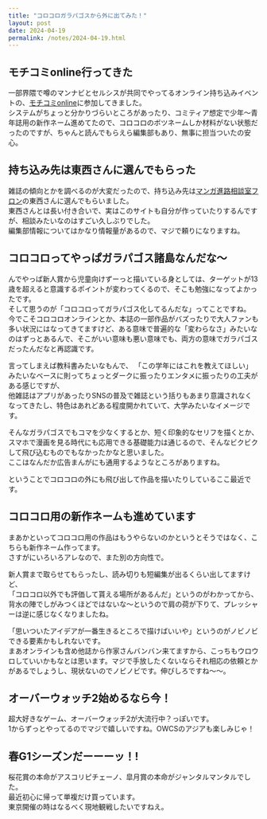 ```yaml
---
title: "コロコロガラパゴスから外に出てみた！"
layout: post
date: 2024-04-19
permalink: /notes/2024-04-19.html
---
```



## モチコミonline行ってきた
一部界隈で噂のマンナビとセルシスが共同でやってるオンライン持ち込みイベントの、[モチコミonline](https://mochicomi.mannavi.net)に参加してきました。  
システムがちょっと分かりづらいところがあったり、コミティア想定で少年〜青年誌用の新作ネーム進めてたので、コロコロのボツネームしか材料がない状態だったのですが、ちゃんと読んでもらえら編集部もあり、無事に担当ついたの安心。  
  
  

## 持ち込み先は東西さんに選んでもらった
雑誌の傾向とかを調べるのが大変だったので、持ち込み先は[マンガ進路相談室フロン](https://manga-shinro.com)の東西さんに選んでもらいました。  
東西さんとは長い付き合いで、実はこのサイトも自分が作っていたりするんですが、相談みたいなのはすごい久しぶりでした。  
編集部情報についてはかなり情報量があるので、マジで頼りになりますね。


## コロコロってやっぱガラパゴス諸島なんだな〜
んでやっぱ新人賞から児童向けずーっと描いている身としては、ターゲットが13歳を超えると意識するポイントが変わってくるので、そこも勉強になってよかったです。  
そして思うのが「コロコロってガラパゴス化してるんだな」ってことですね。  
今でこそコロコロオンラインとか、本誌の一部作品がバズったりで大人ファンも多い状況にはなってきてますけど、ある意味で普遍的な「変わらなさ」みたいなのはずっとあるんで、そこがいい意味も悪い意味でも、両方の意味でガラパゴスだったんだなと再認識です。  
  
言ってしまえば教科書みたいなもんで、 「この学年にはこれを教えてほしい」みたいなベースに則ってちょっとダークに振ったりエンタメに振ったりの工夫がある感じですが、  
他雑誌はアプリがあったりSNSの普及で雑誌という括りもあまり意識されなくなってきたし、特色はあれどある程度開かれていて、大学みたいなイメージです。
  
そんなガラパゴスでもコマを少なくするとか、短く印象的なセリフを描くとか、スマホで漫画を見る時代にも応用できる基礎能力は通じるので、そんなビクビクして飛び込むものでもなかったかなと思いました。  
ここはなんだか広告まんがにも通用するようなところがありますね。

ということでコロコロの外にも飛び出して作品を描いたりしているここ最近です。
  

## コロコロ用の新作ネームも進めています
まあかといってコロコロ用の作品はもうやらないのかというとそうではなく、こちらも新作ネーム作ってます。  
さすがにいろいろアレなので、また別の方向性で。
  
新人賞まで取らせてもらったし、読み切りも短編集が出るくらい出してますけど、  
「コロコロ以外でも評価して貰える場所があるんだ」というのがわかってから、背水の陣でしがみつくほどではないな〜というので肩の荷が下りて、プレッシャーは逆に感じなくなりましたね。  
  
「思いついたアイデアが一番生きるところで描けばいいや」というのがノビノビできる要素かもしれないです。  
まあオンラインも含め他誌から作家さんバンバン来てますから、こっちもウロウロしていいかもなとは思います。マジで手放したくないならそれ相応の依頼とかがあるでしょうし、現状ないのでノビノビです。伸びしろですね〜〜。


## オーバーウォッチ2始めるなら今！
超大好きなゲーム、オーバーウォッチ2が大流行中？っぽいです。  
1からずっとやってるのでマジで嬉しいですね。OWCSのアジアも楽しみじゃ！


## 春G1シーズンだーーーッ！!
桜花賞の本命がアスコリピチェーノ、皐月賞の本命がジャンタルマンタルでした。  
最近初心に帰って単複だけ買っています。  
東京開催の時はなるべく現地観戦したいですねえ。